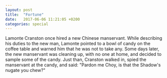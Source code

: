 ```yaml
---
layout: post
title:  "Fortune"
date:   2017-06-06 11:21:05 +0200
categories: special
---
```


Lamonte Cranston once hired a new Chinese manservant.  While describing his
duties to the new man, Lamonte pointed to a bowl of candy on the coffee
table and warned him that he was not to take any.  Some days later, the new
manservant was cleaning up, with no one at home, and decided to sample some
of the candy.  Just than, Cranston walked in, spied the manservant at the
candy, and said:
	"Pardon me Choy, is that the Shadow's nugate you chew?"
